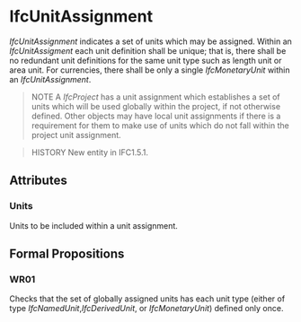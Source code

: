 # IfcUnitAssignment

_IfcUnitAssignment_ indicates a set of units which may be assigned. Within an _IfcUnitAssigment_ each unit definition shall be unique; that is, there shall be no redundant unit definitions for the same unit type such as length unit or area unit. For currencies, there shall be only a single _IfcMonetaryUnit_ within an _IfcUnitAssignment_.

> NOTE  A _IfcProject_ has a unit assignment which establishes a set of units which will be used globally within the project, if not otherwise defined. Other objects may have local unit assignments if there is a requirement for them to make use of units which do not fall within the project unit assignment.

> HISTORY  New entity in IFC1.5.1.

## Attributes

### Units
Units to be included within a unit assignment.

## Formal Propositions

### WR01
Checks that the set of globally assigned units has each unit type (either of type _IfcNamedUnit_,_IfcDerivedUnit_, or _IfcMonetaryUnit_) defined only once.
